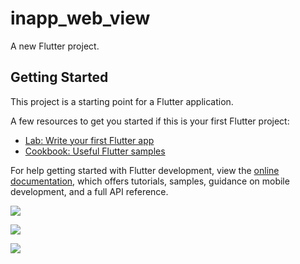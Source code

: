 # inapp_web_view

A new Flutter project.

## Getting Started

This project is a starting point for a Flutter application.

A few resources to get you started if this is your first Flutter project:

- [Lab: Write your first Flutter app](https://docs.flutter.dev/get-started/codelab)
- [Cookbook: Useful Flutter samples](https://docs.flutter.dev/cookbook)

For help getting started with Flutter development, view the
[online documentation](https://docs.flutter.dev/), which offers tutorials,
samples, guidance on mobile development, and a full API reference.
<p>
<img src="https://user-images.githubusercontent.com/116251590/228273691-12632342-c7ae-49a2-a643-7ce0813e34b9.jpg">
</p>

<p>
<img src="https://user-images.githubusercontent.com/116251590/228273870-5c27b6f1-43d6-4832-852c-75ee85061aba.jpg"
</p>

<p>
<img src="https://user-images.githubusercontent.com/116251590/228274043-0f3a3780-8c55-46b4-b748-7e7f2553d26d.jpg"
</p>
